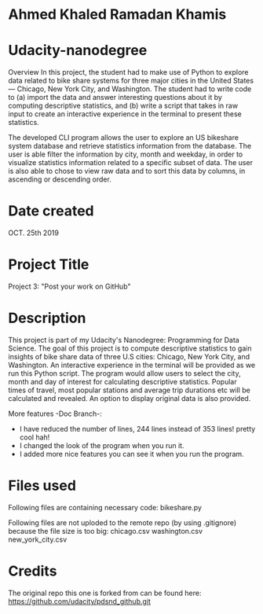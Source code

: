 # Ahmed Khaled Ramadan Khamis
# Udacity-nanodegree
Overview
In this project, the student had to make use of Python to explore data related to bike share systems for three major cities in the United States — Chicago, New York City, and Washington.
The student had to write code to (a) import the data and answer interesting questions about it by computing descriptive statistics, and (b) write a script that takes in raw input to create an interactive experience in the terminal to present these statistics.

The developed CLI program allows the user to explore an US bikeshare system database and retrieve statistics information from the database. The user is able filter the information by city, month and weekday, in order to visualize statistics information related to a specific subset of data. The user is also able to chose to view raw data and to sort this data by columns, in ascending or descending order.





# Date created
OCT. 25th 2019

# Project Title
Project 3: "Post your work on GitHub"

# Description
This project is part of my Udacity's Nanodegree: Programming for Data Science.
The goal of this project is to compute descriptive statistics to gain insights of bike share data of three U.S cities: Chicago, New York City, and Washington. An interactive experience in the terminal will be provided as we run this Python script. The program would allow users to select the city, month and day of interest for calculating descriptive statistics. Popular times of travel, most popular stations and average trip durations etc will be calculated and revealed. An option to display original data is also provided.

More features -Doc Branch-:
- I have reduced the number of lines, 244 lines instead of 353 lines! pretty cool hah!
- I changed the look of the program when you run it.
- I added more nice features you can see it when you run the program.

# Files used
Following files are containing necessary code: bikeshare.py

Following files are not uploded to the remote repo (by using .gitignore) because the file size is too big: chicago.csv washington.csv new_york_city.csv

# Credits
The original repo this one is forked from can be found here: https://github.com/udacity/pdsnd_github.git

